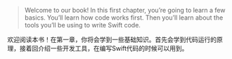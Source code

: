 > Welcome to our book! In this first chapter, you’re going to learn a few basics. You’ll learn how code works first. Then you’ll learn about the tools you’ll be using to write Swift code.

欢迎阅读本书！在第一章，你将会学到一些基础知识。首先会学到代码运行的原理，接着回介绍一些开发工具，在编写Swift代码的时候可以用到。





